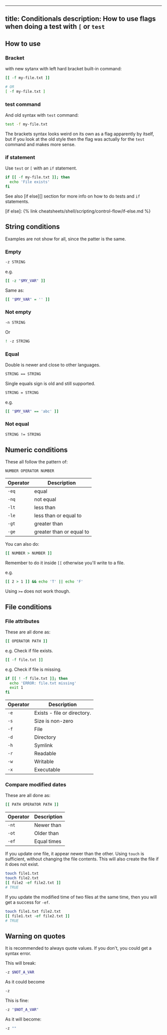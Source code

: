 ---
title: Conditionals
description: How to use flags when doing a test with `[` or `test`
--


## How to use

### Bracket

with new sytanx with left hard bracket built-in command:

```sh
[[ -f my-file.txt ]]

# OR
[ -f my-file.txt ]
```

### test command

And old syntax with `test` command:

```sh
test -f my-file.txt
```

The brackets syntax looks weird on its own as a flag apparently by itself, but if you look at the old style then the flag was actually for the `test` command and makes more sense.

### if statement

Use `test` or `[` with an `if` statement.

```sh
if [[ -f my-file.txt ]]; then
  echo 'File exists'
fi
```

See also [if else][] section for more info on how to do tests and `if` statements.

[if else]: {% link cheatsheets/shell/scripting/control-flow/if-else.md %}


## String conditions

Examples are not show for all, since the patter is the same.

### Empty

```sh
-z STRING
```

e.g.

```sh
[[ -z "$MY_VAR" ]]
```

Same as:

```sh
[[ "$MY_VAR" = '' ]]
```

### Not empty

```sh
-n STRING
```

Or

```sh
! -z STRING
```

### Equal

Double is newer and close to other languages.

```sh
STRING == STRING
```

Single equals sign is old and still supported.

```sh
STRING = STRING
```

e.g.

```sh
[[ "$MY_VAR" == 'abc' ]]
```

### Not equal

```sh
STRING != STRING
```


## Numeric conditions

These all follow the pattern of:

```
NUMBER OPERATOR NUMBER
```

| Operator | Description              |
| -------- | ------------------------ |
| `-eq`    | equal                    |
| `-nq`    | not equal                |
| `-lt`    | less than                |
| `-le`    | less than or equal to    |
| `-gt`    | greater than             |
| `-ge`    | greater than or equal to |

You can also do:

```sh
[[ NUMBER > NUMBER ]]
```

Remember to do it inside `[[` otherwise you'll write to a file.

e.g.

```sh
[[ 2 > 1 ]] && echo 'T' || echo 'F'
```

Using `>=` does not work though.


## File conditions

### File attributes

These are all done as:

```sh
[[ OPERATOR PATH ]]
```

e.g. Check if file exists.

```sh
[[ -f file.txt ]]
```

e.g. Check if file is missing.

```sh
if [[ ! -f file.txt ]]; then
  echo 'ERROR: file.txt missing'
  exit 1
fi
```

| Operator | Description                 |
| -------- | --------------------------- |
| `-e`     | Exists - file or directory. |
| `-s`     | Size is non-zero            |
| `-f`     | File                        |
| `-d `    | Directory                   |
| `-h `    | Symlink                     |
| `-r`     | Readable                    |
| `-w`     | Writable                    |
| `-x`     | Executable                  |

### Compare modified dates

These are all done as:

```sh
[[ PATH OPERATOR PATH ]]
```

| Operator | Description |
| -------- | ----------- |
| `-nt`    | Newer than  |
| `-ot`    | Older than  |
| `-ef`    | Equal times |

If you update one file, it appear newer than the other. Using `touch` is sufficient, without changing the file contents. This will also create the file if it does not exist.

```sh
touch file1.txt
touch file2.txt
[[ file2 -ef file2.txt ]]
# TRUE
```

If you update the modified time of two files at the same time, then you will get a success for `-ef`.

```sh
touch file1.txt file2.txt
[[ file1.txt -ef file2.txt ]]
# TRUE
```


## Warning on quotes

It is recommended to always quote values. If you don't, you could get a syntax error.

This will break:

```sh
-z $NOT_A_VAR
```

As it could become

```sh
-z
```

This is fine:

```sh
-z "$NOT_A_VAR"
```

As it will become:

```sh
-z ""
```
